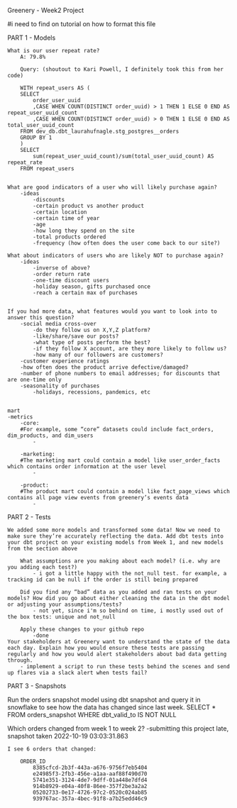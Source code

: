 Greenery - Week2 Project

#i need to find on tutorial on how to format this file

PART 1 - Models

    What is our user repeat rate?
        A: 79.8%

        Query: (shoutout to Kari Powell, I definitely took this from her code)

        WITH repeat_users AS (
        SELECT
            order_user_uuid
            ,CASE WHEN COUNT(DISTINCT order_uuid) > 1 THEN 1 ELSE 0 END AS repeat_user_uuid_count
            ,CASE WHEN COUNT(DISTINCT order_uuid) > 0 THEN 1 ELSE 0 END AS total_user_uuid_count
        FROM dev_db.dbt_laurahufnagle.stg_postgres__orders
        GROUP BY 1
        )
        SELECT 
            sum(repeat_user_uuid_count)/sum(total_user_uuid_count) AS repeat_rate
        FROM repeat_users


    What are good indicators of a user who will likely purchase again? 
        -ideas   
            -discounts
            -certain product vs another product
            -certain location
            -certain time of year
            -age
            -how long they spend on the site
            -total products ordered
            -frequency (how often does the user come back to our site?)

    What about indicators of users who are likely NOT to purchase again? 
        -ideas
            -inverse of above?
            -order return rate
            -one-time discount users
            -holiday season, gifts purchased once
            -reach a certain max of purchases
        

    If you had more data, what features would you want to look into to answer this question?
        -social media cross-over 
            -do they follow us on X,Y,Z platform? 
            -like/share/save our posts? 
            -what type of posts perform the best?
            -if they follow X account, are they more likely to follow us? 
            -how many of our followers are customers?
        -customer experience ratings
        -how often does the product arrive defective/damaged?
        -number of phone numbers to email addresses; for discounts that are one-time only
        -seasonality of purchases
            -holidays, recessions, pandemics, etc


    mart
    -metrics
        -core:
        #For example, some “core” datasets could include fact_orders, dim_products, and dim_users
            -
        
        -marketing:
        #The marketing mart could contain a model like user_order_facts which contains order information at the user level
            -
        
        -product:
        #The product mart could contain a model like fact_page_views which contains all page view events from greenery’s events data
            -

PART 2 - Tests

    We added some more models and transformed some data! Now we need to make sure they’re accurately reflecting the data. Add dbt tests into your dbt project on your existing models from Week 1, and new models from the section above

        What assumptions are you making about each model? (i.e. why are you adding each test?)
            - i got a little happy with the not_null test. for example, a tracking id can be null if the order is still being prepared

        Did you find any “bad” data as you added and ran tests on your models? How did you go about either cleaning the data in the dbt model or adjusting your assumptions/tests?
            - not yet, since i'm so behind on time, i mostly used out of the box tests: unique and not_null

        Apply these changes to your github repo
            -done
    Your stakeholders at Greenery want to understand the state of the data each day. Explain how you would ensure these tests are passing regularly and how you would alert stakeholders about bad data getting through.
        - implement a script to run these tests behind the scenes and send up flares via a slack alert when tests fail? 

PART 3 - Snapshots

Run the orders snapshot model using dbt snapshot and query it in snowflake to see how the data has changed since last week. 
    SELECT *
    FROM orders_snapshot
    WHERE dbt_valid_to IS NOT NULL

Which orders changed from week 1 to week 2? 
    -submitting this project late, snapshot taken 2022-10-19 03:03:31.863

    I see 6 orders that changed:

        ORDER_ID
            8385cfcd-2b3f-443a-a676-9756f7eb5404
            e24985f3-2fb3-456e-a1aa-aaf88f490d70
            5741e351-3124-4de7-9dff-01a448e7dfd4
            914b8929-e04a-40f8-86ee-357f2be3a2a2
            05202733-0e17-4726-97c2-0520c024ab85
            939767ac-357a-4bec-91f8-a7b25edd46c9